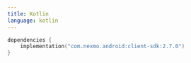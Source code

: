 ```yaml
---
title: Kotlin
language: kotlin
---
```


```kotlin
dependencies {
    implementation("com.nexmo.android:client-sdk:2.7.0")
}   
```
